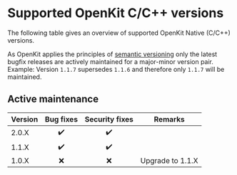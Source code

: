 # Supported OpenKit C/C++ versions

The following table gives an overview of supported OpenKit Native (C/C++) versions.

As OpenKit applies the principles of [semantic versioning][semver] only the latest bugfix
releases are actively maintained for a major-minor version pair.  
Example: Version `1.1.7` supersedes `1.1.6` and therefore only `1.1.7` will be maintained.  

## Active maintenance
| Version | Bug fixes          | Security fixes     | Remarks          |
|---------|:------------------:|:------------------:|------------------|
| 2.0.X   | :heavy_check_mark: | :heavy_check_mark: |                  |
| 1.1.X   | :heavy_check_mark: | :heavy_check_mark: |                  |
| 1.0.X   |        :x:         |        :x:         | Upgrade to 1.1.X |


[semver]: https://semver.org/
